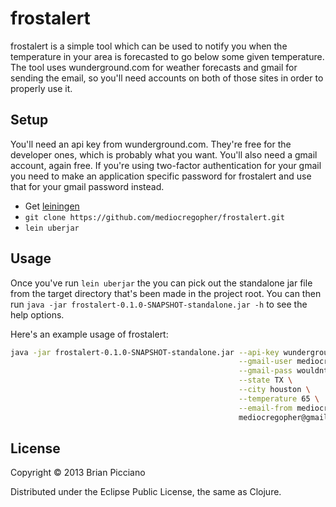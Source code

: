 # frostalert

frostalert is a simple tool which can be used to notify you when the temperature in your area is forecasted to go below
some given temperature. The tool uses wunderground.com for weather forecasts and gmail for sending the email, so you'll
need accounts on both of those sites in order to properly use it.

## Setup

You'll need an api key from wunderground.com. They're free for the developer ones, which is probably what you want.
You'll also need a gmail account, again free. If you're using two-factor authentication for your gmail you need to make
an application specific password for frostalert and use that for your gmail password instead.

* Get [leiningen](https://github.com/technomancy/leiningen)
* `git clone https://github.com/mediocregopher/frostalert.git`
* `lein uberjar`

## Usage

Once you've run `lein uberjar` the you can pick out the standalone jar file from the target directory that's been made
in the project root. You can then run `java -jar frostalert-0.1.0-SNAPSHOT-standalone.jar -h` to see the help options.

Here's an example usage of frostalert:
```bash
java -jar frostalert-0.1.0-SNAPSHOT-standalone.jar --api-key wundergroundkey \
                                                   --gmail-user mediocregopher \
                                                   --gmail-pass wouldntyouliketoknow \
                                                   --state TX \
                                                   --city houston \
                                                   --temperature 65 \
                                                   --email-from mediocregopher@gmail.com \
                                                   mediocregopher@gmail.com gophersfriend@gmail.com
```

## License

Copyright © 2013 Brian Picciano

Distributed under the Eclipse Public License, the same as Clojure.
